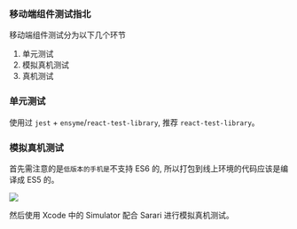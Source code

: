 ### 移动端组件测试指北

移动端组件测试分为以下几个环节

1. 单元测试
2. 模拟真机测试
3. 真机测试

### 单元测试

使用过 `jest` + `ensyme`/`react-test-library`, 推荐 `react-test-library`。

### 模拟真机测试

首先需注意的是`低版本的手机是`不支持 ES6 的, 所以打包到线上环境的代码应该是编译成 ES5 的。

![](http://with.muyunyun.cn/fcec13352f1a210d2f9718281ffca685.jpg)

然后使用 Xcode 中的 Simulator 配合 Sarari 进行模拟真机测试。